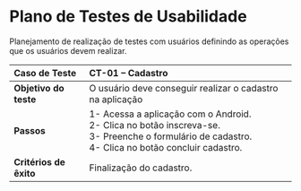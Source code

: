 # Plano de Testes de Usabilidade

Planejamento de realização de testes com usuários definindo as operações que os usuários devem realizar.

|Caso de Teste| CT-01 – Cadastro| 
|:--|:--| 
|**Objetivo do teste**| O usuário deve conseguir realizar o cadastro na aplicação| 
|**Passos**| 1- Acessa a aplicação com o Android. <br/> 2- Clica no botão inscreva-se.<br/> 3- Preenche o formulário de cadastro.<br/> 4- Clica no botão concluir cadastro.<br/>| 
|**Critérios de êxito**| Finalização do cadastro. | 
